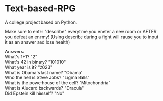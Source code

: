 # Text-based-RPG
 A college project based on Python.
 
Make sure to enter "describe" everytime you eneter a new room or AFTER you defeat an enemy! (Using describe during a fight will cause you to input it as an answer and lose health)

Answers:  
What's 1+1? "2"  
What's 42 in binary? "101010"  
What year is it? "2023"  
What is Obama's last name? "Obama"  
Who the hell is Steve Jobs? "Ligma Balls"  
What is the powerhouse of the cell? "Mitochondria"  
What is Alucard backwards? "Dracula"  
Did Epstein kill himself? "No"  
